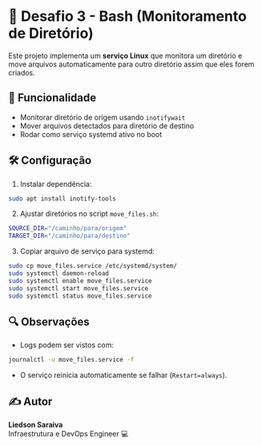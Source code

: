 # 🚀 Desafio 3 - Bash (Monitoramento de Diretório)

Este projeto implementa um **serviço Linux** que monitora um diretório e move arquivos automaticamente para outro diretório assim que eles forem criados.

## 🧠 Funcionalidade

- Monitorar diretório de origem usando `inotifywait`
- Mover arquivos detectados para diretório de destino
- Rodar como serviço systemd ativo no boot

## 🛠️ Configuração

1. Instalar dependência:
```bash
sudo apt install inotify-tools
```

2. Ajustar diretórios no script `move_files.sh`:
```bash
SOURCE_DIR="/caminho/para/origem"
TARGET_DIR="/caminho/para/destino"
```

3. Copiar arquivo de serviço para systemd:
```bash
sudo cp move_files.service /etc/systemd/system/
sudo systemctl daemon-reload
sudo systemctl enable move_files.service
sudo systemctl start move_files.service
sudo systemctl status move_files.service
```

## 🔍 Observações

- Logs podem ser vistos com:
```bash
journalctl -u move_files.service -f
```

- O serviço reinicia automaticamente se falhar (`Restart=always`).

## ✍️ Autor
**Liedson Saraiva**  
Infraestrutura e DevOps Engineer 💻
